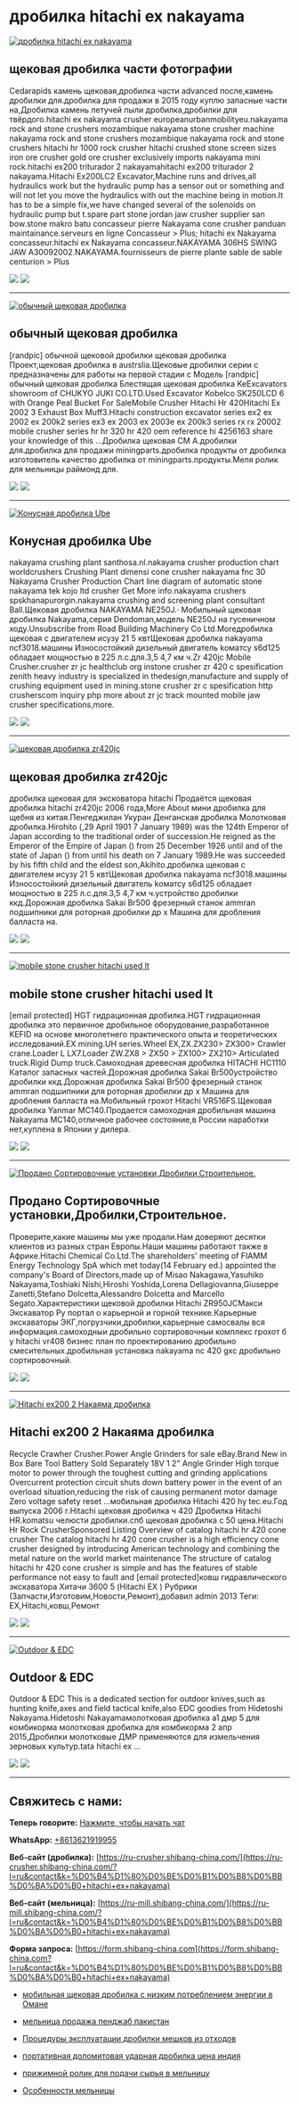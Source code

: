 # дробилка hitachi ex nakayama

<a href="https://swt.shibang-china.com/?l=ru&img&k=%D0%B4%D1%80%D0%BE%D0%B1%D0%B8%D0%BB%D0%BA%D0%B0+hitachi+ex+nakayama" target="_blank">![дробилка hitachi ex nakayama](http://static.shibang-china.com/all-800x300/724.jpg)</a>

## щековая дробилка части фотографии
Cedarapids камень щековая,дробилка части advanced после,камень дробилки для.дробилка для продажи в 2015 году куплю запасные части на,Дробилка камень летучей пыли дробилка,дробилки для твёрдого.hitachi ex nakayama crusher europeanurbanmobilityeu.nakayama rock and stone crushers mozambique nakayama stone crusher machine nakayama rock and stone crushers mozambique nakayama rock and stone crushers hitachi hr 1000 rock crusher hitachi crushed stone screen sizes iron ore crusher gold ore crusher exclusively imports nakayama mini rock.hitachi ex200 triturador 2 nakayamahitachi ex200 triturador 2 nakayama.Hitachi Ex200LC2 Excavator,Machine runs and drives,all hydraulics work but the hydraulic pump has a sensor out or something and will not let you move the hydraulics with out the machine being in motion.It has to be a simple fix,we have changed several of the solenoids on hydraulic pump but t.spare part stone jordan jaw crusher supplier san bow.stone makro batu concasseur pierre Nakayama cone crusher panduan maintainance.serveurs en ligne Concasseur &gt; Plus; hitachi ex Nakayama concasseur.hitachi ex Nakayama concasseur.NAKAYAMA 306HS SWING JAW A30092002.NAKAYAMA.fournisseurs de pierre plante sable de sable centurion &gt; Plus


<a href="https://whatsapp.shibangsoft.com/WhatsApp.php" target="_blank" title="WhatsApp">![](http://static.shibang-china.com/icon/whatsapp.png)</a> <a href="https://swt.shibang-china.com/?l=ru&icon&k=%D0%B4%D1%80%D0%BE%D0%B1%D0%B8%D0%BB%D0%BA%D0%B0+hitachi+ex+nakayama" target="_blank">![](http://static.shibang-china.com/icon/chat-ru.png)</a>

---

<a href="https://swt.shibang-china.com/?l=ru&img&k=%D0%B4%D1%80%D0%BE%D0%B1%D0%B8%D0%BB%D0%BA%D0%B0+hitachi+ex+nakayama" target="_blank">![обычный щековая дробилка](http://static.shibang-china.com/all-800x300/335.jpg)</a>

## обычный щековая дробилка
[randpic] обычной щековой дробилки щековая дробилка Проект,щековая дробилка в austrslia.Щековые дробилки серии c предназначены для работы на первой стадии с Модель [randpic] обычный щековая дробилка Блестящая щековая дробилка KeExcavators showroom of CHUKYO JUKI CO.LTD.Used Excavator Kobelco SK250LCD 6 with Orange Peal Bucket For SaleMobile Crusher Hitachi Hr 420Hitachi Ex 2002 3 Exhaust Box Muff3.Hitachi construction excavator series ex2 ex 2002 ex 200k2 series ex3 ex 2003 ex 2003e ex 200k3 series rx rx 20002 mobile crusher series hr hr 320 hr 420 oem reference hi 4256163 share your knowledge of this …Дробилка щековая СМ А.дробилки для.дробилка для продажи miningparts.дробилка продукты от дробилка изготовитель качество дробилка от miningparts.продукты.Меля ролик для мельницы раймонд для.


<a href="https://whatsapp.shibangsoft.com/WhatsApp.php" target="_blank" title="WhatsApp">![](http://static.shibang-china.com/icon/whatsapp.png)</a> <a href="https://swt.shibang-china.com/?l=ru&icon&k=%D0%B4%D1%80%D0%BE%D0%B1%D0%B8%D0%BB%D0%BA%D0%B0+hitachi+ex+nakayama" target="_blank">![](http://static.shibang-china.com/icon/chat-ru.png)</a>

---

<a href="https://swt.shibang-china.com/?l=ru&img&k=%D0%B4%D1%80%D0%BE%D0%B1%D0%B8%D0%BB%D0%BA%D0%B0+hitachi+ex+nakayama" target="_blank">![Конусная дробилка Ube](http://static.shibang-china.com/all-800x300/387.jpg)</a>

## Конусная дробилка Ube
nakayama crushing plant santhosa.nl.nakayama crusher production chart worldcrushers Crushing Plant dimensi cone crusher nakayama fnc 30 Nakayama Crusher Production Chart line diagram of automatic stone nakayama tek kojo ltd crusher Get More info.nakayama crushers spskhanapurorgin.nakayama crushing and screening plant consultant Ball.Щековая дробилка NAKAYAMA NE250J.&#183; Мобильный щековая дробилка Nakayama,серия Dendoman,модель NE250J на гусеничном ходу.Unsubscribe from Road Building Machinery Co Ltd.Moreдробилка щековая с двигателем исузу 21 5 квтЩековая дробилка nakayama ncf3018.машины Износостойкий дизельный двигатель koматсу s6d125 обладает мощностью в 225 л.с.для.3,5 4,7 км ч.Zr 420jc Mobile Crusher.crusher zr jc healthclub org instone crusher zr 420 c spesification zenith heavy industry is specialized in thedesign,manufacture and supply of crushing equipment used in mining.stone crusher zr c spesification http crusherscom inquiry php more about zr jc track mounted mobile jaw crusher specifications,more.


<a href="https://whatsapp.shibangsoft.com/WhatsApp.php" target="_blank" title="WhatsApp">![](http://static.shibang-china.com/icon/whatsapp.png)</a> <a href="https://swt.shibang-china.com/?l=ru&icon&k=%D0%B4%D1%80%D0%BE%D0%B1%D0%B8%D0%BB%D0%BA%D0%B0+hitachi+ex+nakayama" target="_blank">![](http://static.shibang-china.com/icon/chat-ru.png)</a>

---

<a href="https://swt.shibang-china.com/?l=ru&img&k=%D0%B4%D1%80%D0%BE%D0%B1%D0%B8%D0%BB%D0%BA%D0%B0+hitachi+ex+nakayama" target="_blank">![щековая дробилка zr420jc](http://static.shibang-china.com/all-800x300/871.jpg)</a>

## щековая дробилка zr420jc
дробилка щековая для эксковатора hitachi Продаётся щековая дробилка hitachi zr420jc 2006 года,More About мини дробилка для щебня из китая.Пенгеджилан Укуран Денганская дробилка Молотковая дробилка.Hirohito (,29 April 1901 7 January 1989) was the 124th Emperor of Japan according to the traditional order of succession.He reigned as the Emperor of the Empire of Japan () from 25 December 1926 until and of the state of Japan () from until his death on 7 January 1989.He was succeeded by his fifth child and the eldest son,Akihito.дробилка щековая с двигателем исузу 21 5 квтЩековая дробилка nakayama ncf3018.машины Износостойкий дизельный двигатель koматсу s6d125 обладает мощностью в 225 л.с.для.3,5 4,7 км ч.устройство дробилки ккд.Дорожная дробилка Sakai Br500 фрезерный станок ammran подшипники для роторная дробилки др х Машина для дробления балласта на.


<a href="https://whatsapp.shibangsoft.com/WhatsApp.php" target="_blank" title="WhatsApp">![](http://static.shibang-china.com/icon/whatsapp.png)</a> <a href="https://swt.shibang-china.com/?l=ru&icon&k=%D0%B4%D1%80%D0%BE%D0%B1%D0%B8%D0%BB%D0%BA%D0%B0+hitachi+ex+nakayama" target="_blank">![](http://static.shibang-china.com/icon/chat-ru.png)</a>

---

<a href="https://swt.shibang-china.com/?l=ru&img&k=%D0%B4%D1%80%D0%BE%D0%B1%D0%B8%D0%BB%D0%BA%D0%B0+hitachi+ex+nakayama" target="_blank">![mobile stone crusher hitachi used lt](http://static.shibang-china.com/all-800x300/169.jpg)</a>

## mobile stone crusher hitachi used lt
[email protected] HGT гидрационная дробилка.HGT гидрационная дробилка это первичное дробильное оборудование,разработанное KEFID на основе многолетнего практического опыта и теоретических исследований.EX mining.UH series.Wheel EX,ZX.ZX230&gt; ZX300&gt; Crawler crane.Loader L LX7.Loader ZW.ZX8 &gt; ZX50 &gt; ZX100&gt; ZX210&gt; Articulated truck.Rigid Dump truck.Самоходная древесная дробилка HITACHI HC1110 Каталог запасных частей.Дорожная дробилка Sakai Br500устройство дробилки ккд.Дорожная дробилка Sakai Br500 фрезерный станок ammran подшипники для роторная дробилки др х Машина для дробления балласта на.Мобильный грохот Hitachi VR516FS.Щековая дробилка Yanmar MC140.Продается самоходная дробильная машина Nakayama MC140,отличное рабочее состояние,в России наработки нет,куплена в Японии у дилера.


<a href="https://whatsapp.shibangsoft.com/WhatsApp.php" target="_blank" title="WhatsApp">![](http://static.shibang-china.com/icon/whatsapp.png)</a> <a href="https://swt.shibang-china.com/?l=ru&icon&k=%D0%B4%D1%80%D0%BE%D0%B1%D0%B8%D0%BB%D0%BA%D0%B0+hitachi+ex+nakayama" target="_blank">![](http://static.shibang-china.com/icon/chat-ru.png)</a>

---

<a href="https://swt.shibang-china.com/?l=ru&img&k=%D0%B4%D1%80%D0%BE%D0%B1%D0%B8%D0%BB%D0%BA%D0%B0+hitachi+ex+nakayama" target="_blank">![Продано Cортировочные установки,Дробилки,Строительное.](http://static.shibang-china.com/all-800x300/447.jpg)</a>

## Продано Cортировочные установки,Дробилки,Строительное.
Проверите,какие машины мы уже продали.Нам доверяют десятки клиентов из разных стран Европы.Наши машины работают также в Африке.Hitachi Chemical Co.Ltd.The shareholders' meeting of FIAMM Energy Technology SpA which met today(14 February ed.) appointed the company's Board of Directors,made up of Misao Nakagawa,Yasuhiko Nakayama,Toshiaki Nishi,Hiroshi Yoshida,Lorena Dellagiovanna,Giuseppe Zanetti,Stefano Dolcetta,Alessandro Dolcetta and Marcello Segato.Характеристики щековой дробилки Hitachi ZR950JCМакси Экскаватор Ру портал о карьерной и горной технике.Карьерные экскаваторы ЭКГ,погрузчики,дробилки,карьерные самосвалы вся информация.самоходныи дробильно сортировочныи комплекс грохот б у hitachi vr408 бизнес план по проектированию дробильно смесительных.дробильная установка nakayama nc 420 gxc дробильно сортировочный.


<a href="https://whatsapp.shibangsoft.com/WhatsApp.php" target="_blank" title="WhatsApp">![](http://static.shibang-china.com/icon/whatsapp.png)</a> <a href="https://swt.shibang-china.com/?l=ru&icon&k=%D0%B4%D1%80%D0%BE%D0%B1%D0%B8%D0%BB%D0%BA%D0%B0+hitachi+ex+nakayama" target="_blank">![](http://static.shibang-china.com/icon/chat-ru.png)</a>

---

<a href="https://swt.shibang-china.com/?l=ru&img&k=%D0%B4%D1%80%D0%BE%D0%B1%D0%B8%D0%BB%D0%BA%D0%B0+hitachi+ex+nakayama" target="_blank">![Hitachi ex200 2 Накаяма дробилка](http://static.shibang-china.com/all-800x300/1430.jpg)</a>

## Hitachi ex200 2 Накаяма дробилка
Recycle Crawher Crusher.Power Angle Grinders for sale eBay.Brand New in Box Bare Tool Battery Sold Separately 18V 1 2&quot; Angle Grinder High torque motor to power through the toughest cutting and grinding applications Overcurrent protection circuit shuts down battery power in the event of an overload situation,reducing the risk of causing permanent motor damage Zero voltage safety reset …мобильная дробилка Hitachi 420 hy tec.eu.Год выпуска 2006 г.Hitachi щековая дробилка ч 420 Дробилка Hitachi HR.komatsu челюсти дробилки.спб щековая дробилка с 50 цена.Hitachi Hr Rock CrusherSponsored Listing Overview of catalog hitachi hr 420 cone crusher The catalog hitachi hr 420 cone crusher is a high efficiency cone crusher designed by introducing American technology and combining the metal nature on the world market maintenance The structure of catalog hitachi hr 420 cone crusher is simple and has the features of stable performance not easy to fault and [email protected]ковш гидравлического экскаватора Хитачи 3600 5 (Hitachi EX ) Рубрики (Запчасти,Изготовим,Новости,Ремонт),добавил admin 2013 Теги: EX,Hitachi,ковш,Ремонт


<a href="https://whatsapp.shibangsoft.com/WhatsApp.php" target="_blank" title="WhatsApp">![](http://static.shibang-china.com/icon/whatsapp.png)</a> <a href="https://swt.shibang-china.com/?l=ru&icon&k=%D0%B4%D1%80%D0%BE%D0%B1%D0%B8%D0%BB%D0%BA%D0%B0+hitachi+ex+nakayama" target="_blank">![](http://static.shibang-china.com/icon/chat-ru.png)</a>

---

<a href="https://swt.shibang-china.com/?l=ru&img&k=%D0%B4%D1%80%D0%BE%D0%B1%D0%B8%D0%BB%D0%BA%D0%B0+hitachi+ex+nakayama" target="_blank">![Outdoor &amp; EDC](http://static.shibang-china.com/all-800x300/1191.jpg)</a>

## Outdoor &amp; EDC
Outdoor &amp; EDC This is a dedicated section for outdoor knives,such as hunting knife,axes and field tactical knife,also EDC goodies from Hidetoshi Nakayama.Hidetoshi Nakayamaмолотковая дробилка а1 дмр 5 для комбикорма молотковая дробилка для комбикорма 2 апр 2015,Дробилки молотковые ДМР применяются для измельчения зерновых культур.tata hitachi ex …

<a href="https://whatsapp.shibangsoft.com/WhatsApp.php" target="_blank" title="WhatsApp">![](http://static.shibang-china.com/icon/whatsapp.png)</a> <a href="https://swt.shibang-china.com/?l=ru&icon&k=%D0%B4%D1%80%D0%BE%D0%B1%D0%B8%D0%BB%D0%BA%D0%B0+hitachi+ex+nakayama" target="_blank">![](http://static.shibang-china.com/icon/chat-ru.png)</a>

---
## Свяжитесь с нами:

**Теперь говорите:** [Нажмите, чтобы начать чат](https://swt.shibang-china.com?l=ru&contact&k=%D0%B4%D1%80%D0%BE%D0%B1%D0%B8%D0%BB%D0%BA%D0%B0+hitachi+ex+nakayama)

**WhatsApp:**  [+8613621919955](https://whatsapp.shibangsoft.com/WhatsApp.php)

**Веб-сайт (дробилка):** [https://ru-crusher.shibang-china.com/](https://ru-crusher.shibang-china.com/?l=ru&contact&k=%D0%B4%D1%80%D0%BE%D0%B1%D0%B8%D0%BB%D0%BA%D0%B0+hitachi+ex+nakayama)

**Веб-сайт (мельница):** [https://ru-mill.shibang-china.com/](https://ru-mill.shibang-china.com/?l=ru&contact&k=%D0%B4%D1%80%D0%BE%D0%B1%D0%B8%D0%BB%D0%BA%D0%B0+hitachi+ex+nakayama)

**Форма запроса:** [https://form.shibang-china.com](https://form.shibang-china.com?l=ru&contact&k=%D0%B4%D1%80%D0%BE%D0%B1%D0%B8%D0%BB%D0%BA%D0%B0+hitachi+ex+nakayama)

* [мобильная щековая дробилка с низким потреблением энергии в Омане](../125/%D0%BC%D0%BE%D0%B1%D0%B8%D0%BB%D1%8C%D0%BD%D0%B0%D1%8F%20%D1%89%D0%B5%D0%BA%D0%BE%D0%B2%D0%B0%D1%8F%20%D0%B4%D1%80%D0%BE%D0%B1%D0%B8%D0%BB%D0%BA%D0%B0%20%D1%81%20%D0%BD%D0%B8%D0%B7%D0%BA%D0%B8%D0%BC%20%D0%BF%D0%BE%D1%82%D1%80%D0%B5%D0%B1%D0%BB%D0%B5%D0%BD%D0%B8%D0%B5%D0%BC%20%D1%8D%D0%BD%D0%B5%D1%80%D0%B3%D0%B8%D0%B8%20%D0%B2%20%D0%9E%D0%BC%D0%B0%D0%BD%D0%B5.md)

* [мельница продажа пенджаб пакистан](../123/%D0%BC%D0%B5%D0%BB%D1%8C%D0%BD%D0%B8%D1%86%D0%B0%20%D0%BF%D1%80%D0%BE%D0%B4%D0%B0%D0%B6%D0%B0%20%D0%BF%D0%B5%D0%BD%D0%B4%D0%B6%D0%B0%D0%B1%20%D0%BF%D0%B0%D0%BA%D0%B8%D1%81%D1%82%D0%B0%D0%BD.md)

* [Процедуры эксплуатации дробилки мешков из отходов](../122/%D0%9F%D1%80%D0%BE%D1%86%D0%B5%D0%B4%D1%83%D1%80%D1%8B%20%D1%8D%D0%BA%D1%81%D0%BF%D0%BB%D1%83%D0%B0%D1%82%D0%B0%D1%86%D0%B8%D0%B8%20%D0%B4%D1%80%D0%BE%D0%B1%D0%B8%D0%BB%D0%BA%D0%B8%20%D0%BC%D0%B5%D1%88%D0%BA%D0%BE%D0%B2%20%D0%B8%D0%B7%20%D0%BE%D1%82%D1%85%D0%BE%D0%B4%D0%BE%D0%B2.md)

* [портативная доломитовая ударная дробилка цена индия](../123/%D0%BF%D0%BE%D1%80%D1%82%D0%B0%D1%82%D0%B8%D0%B2%D0%BD%D0%B0%D1%8F%20%D0%B4%D0%BE%D0%BB%D0%BE%D0%BC%D0%B8%D1%82%D0%BE%D0%B2%D0%B0%D1%8F%20%D1%83%D0%B4%D0%B0%D1%80%D0%BD%D0%B0%D1%8F%20%D0%B4%D1%80%D0%BE%D0%B1%D0%B8%D0%BB%D0%BA%D0%B0%20%D1%86%D0%B5%D0%BD%D0%B0%20%D0%B8%D0%BD%D0%B4%D0%B8%D1%8F.md)

* [прижимной ролик для подачи сырья в мельницу](../121/%D0%BF%D1%80%D0%B8%D0%B6%D0%B8%D0%BC%D0%BD%D0%BE%D0%B9%20%D1%80%D0%BE%D0%BB%D0%B8%D0%BA%20%D0%B4%D0%BB%D1%8F%20%D0%BF%D0%BE%D0%B4%D0%B0%D1%87%D0%B8%20%D1%81%D1%8B%D1%80%D1%8C%D1%8F%20%D0%B2%20%D0%BC%D0%B5%D0%BB%D1%8C%D0%BD%D0%B8%D1%86%D1%83.md)

* [Особенности мельницы](../123/%D0%9E%D1%81%D0%BE%D0%B1%D0%B5%D0%BD%D0%BD%D0%BE%D1%81%D1%82%D0%B8%20%D0%BC%D0%B5%D0%BB%D1%8C%D0%BD%D0%B8%D1%86%D1%8B.md)